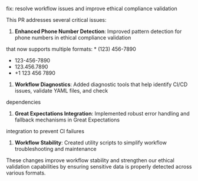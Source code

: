 fix: resolve workflow issues and improve ethical compliance validation

This PR addresses several critical issues:

1. **Enhanced Phone Number Detection**: Improved pattern detection for phone numbers in ethical compliance validation

that now supports multiple formats:
    * (123) 456-7890
  * 123-456-7890
  * 123.456.7890
  * +1 123 456 7890

1. **Workflow Diagnostics**: Added diagnostic tools that help identify CI/CD issues, validate YAML files, and check

dependencies

1. **Great Expectations Integration**: Implemented robust error handling and fallback mechanisms in Great Expectations

integration to prevent CI failures

1. **Workflow Stability**: Created utility scripts to simplify workflow troubleshooting and maintenance

These changes improve workflow stability and strengthen our ethical validation capabilities by ensuring sensitive data
is properly detected across various formats.
